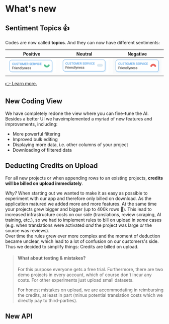 # What's new

## Sentiment Topics 👍

Codes are now called **topics**. And they can now have different sentiments:

| Positive | Neutral  | Negative  |
|---|---|---|
| <img src="images/topic_positive.png" style="width:170px;"/> | <img src="images/topic_neutral.png" style="width:170px;"/> |  <img src="images/topic_negative.png" style="width:170px;"/> |

[👉 Learn more.
](docs/02-01-Topics.md)

## New Coding View

We have completely redone the view where you can fine-tune the AI. Besides a better UI we haveimplemented a myriad of new features and improvements, including:
* More powerful filtering
* Improved bulk editing
* Displaying more data, i.e. other columns of your project
* Downloading of filtered data

## Deducting Credits on Upload

For all new projects or when appending rows to an existing projects, **credits will be billed on upload immediately**.

*Why?* When starting out we wanted to make it as easy as possible to experiment with our app and therefore only billed on download. As the application matured we added more and more features. At the same time your projects grew bigger and bigger (up to 400k rows 🐳). This lead to increased infrastructure costs on our side (translations, review scraping, AI training, etc.), so we had to implement rules to bill on upload in *some* cases (e.g. when translations were activated *and* the project was large *or* the source was reviews).<br>
Over time the rules grew ever more complex and the moment of deduction became unclear, which lead to a lot of confusion on our customers's side. Thus we decided to simplify things: Credits are billed on upload.

<!-- theme: info -->

> #### What about testing & mistakes?
> For this purpose everyone gets a free trial. Furthermore, there are two demo projects in every account, which of course don't incur any costs. For other experiments just upload small datasets.
>
> For honest mistakes on upload, we are accommodating in reimbursing the credits, at least in part (minus potential translation costs which we directly pay to third-parties).

## New API

